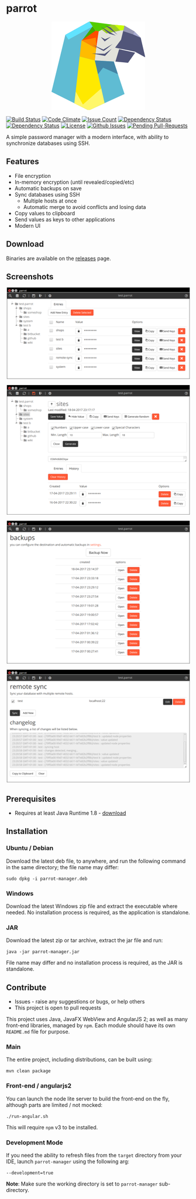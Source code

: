 # parrot
<p align="center">
    <img src="parrot-manager/src/main/resources/icons/parrot-icon.png" alt="parrot logo" />
</p>

[![Build Status](https://travis-ci.org/limpygnome/parrot-manager.svg)](https://travis-ci.org/limpygnome/parrot-manager)
[![Code Climate](https://codeclimate.com/github/limpygnome/parrot-manager/badges/gpa.svg)](https://codeclimate.com/github/limpygnome/parrot-manager)
[![Issue Count](https://codeclimate.com/github/limpygnome/parrot-manager/badges/issue_count.svg)](https://codeclimate.com/github/limpygnome/parrot-manager)
[![Dependency Status](https://gemnasium.com/badges/github.com/limpygnome/parrot-manager.svg)](https://gemnasium.com/github.com/limpygnome/parrot-manager)
[![Dependency Status](https://www.versioneye.com/user/projects/58f5b1d4307d03003e9de24e/badge.svg?style=flat-square)](https://www.versioneye.com/user/projects/58f5b1d4307d03003e9de24e)
[![License](http://img.shields.io/:license-mit-blue.svg?style=flat-square)](http://badges.mit-license.org)
[![Github Issues](http://githubbadges.herokuapp.com/limpygnome/parrot-manager/issues.svg?style=flat-square)](https://github.com/limpygnome/parrot-manager/issues)
[![Pending Pull-Requests](http://githubbadges.herokuapp.com/limpygnome/parrot-manager/pulls.svg?style=flat-square)](https://github.com/limpygnome/parrot-manager/pulls)

A simple password manager with a modern interface, with ability to synchronize databases using SSH.

## Features
- File encryption
- In-memory encryption (until revealed/copied/etc)
- Automatic backups on save
- Sync databases using SSH
    - Multiple hosts at once
    - Automatic merge to avoid conflicts and losing data
- Copy values to clipboard
- Send values as keys to other applications
- Modern UI

## Download
Binaries are available on the [releases](https://github.com/limpygnome/parrot-manager/releases) page.

## Screenshots
<p align="center">
    <img width="500px" src="media/screenshot-list.png" alt="listing of entries" />
</p>
<p align="center">
    <img width="500px" src="media/screenshot-entry.png" alt="viewing an entry and history" />
</p>
<p align="center">
    <img width="500px" src="media/screenshot-backups.png" alt="database backups" />
</p>
<p align="center">
    <img width="500px" src="media/screenshot-sync.png" alt="database backups" />
</p>

## Prerequisites
- Requires at least Java Runtime 1.8 - [download](http://www.oracle.com/technetwork/java/javase/downloads/jre8-downloads-2133155.html)

## Installation
### Ubuntu / Debian
Download the latest deb file, to anywhere, and run the following command in the same directory; the file name
may differ:

````
sudo dpkg -i parrot-manager.deb
````

### Windows
Download the latest Windows zip file and extract the executable where needed. No installation process is required,
as the application is standalone.

### JAR
Download the latest zip or tar archive, extract the jar file and run:

````
java -jar parrot-manager.jar
````

File name may differ and no installation process is required, as the JAR is standalone.


## Contribute
- Issues - raise any suggestions or bugs, or help others
- This project is open to pull requests

This project uses Java, JavaFX WebView and AngularJS 2; as well as many front-end libraries, managed by `npm`. Each
module should have its own `README.md` file for purpose.

### Main
The entire project, including distributions, can be built using:

````
mvn clean package
````

### Front-end / angularjs2
You can launch the node lite server to build the front-end on the fly, although parts are limited / not mocked:

````
./run-angular.sh
````

This will require `npm` v3 to be installed.

### Development Mode
If you need the ability to refresh files from the `target` directory from your IDE, launch `parrot-manager` using the
following arg:

````
--development=true
````

**Note**: Make sure the working directory is set to `parrot-manager` sub-directory.
